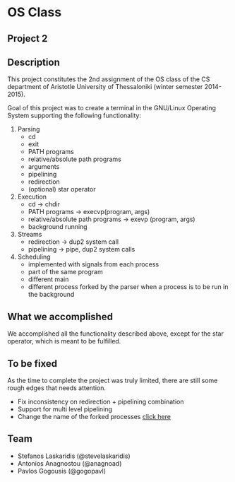 # OS Class
## Project 2

## Description

This project constitutes the 2nd assignment of the OS class of the CS department of Aristotle University of Thessaloniki (winter semester 2014-2015).

Goal of this project was to create a terminal in the GNU/Linux Operating System supporting the following functionality:

1. Parsing
    * cd
    * exit
    * PATH programs
    * relative/absolute path programs
    * arguments
    * pipelining
    * redirection
    * (optional) star operator
2. Execution
    * cd -> chdir
    * PATH programs -> execvp(program, args)
    * relative/absolute path programs -> exevp (program, args)
    * background running
3. Streams 
    * redirection -> dup2 system call
    * pipelining -> pipe, dup2 system calls
4. Scheduling
    * implemented with signals from each process
    * part of the same program
    * different main
    * different process forked by the parser when a process is to be run in the background


## What we accomplished

We accomplished all the functionality described above, except for the star operator, which is meant to be fulfilled.


## To be fixed

As the time to complete the project was truly limited, there are still some rough edges that needs attention.


* Fix inconsistency on redirection + pipelining combination
* Support for multi level pipelining
* Change the name of the forked processes [click here](http://www.uofr.net/~greg/processname.html)

## Team

* Stefanos Laskaridis (@stevelaskaridis)
* Antonios Anagnostou (@anagnoad)
* Pavlos Gogousis (@gogopavl)

